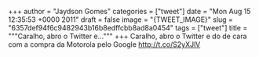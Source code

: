 
+++
author = "Jaydson Gomes"
categories = ["tweet"]
date = "Mon Aug 15 12:35:53 +0000 2011"
draft = false
image = "{TWEET_IMAGE}"
slug = "6357def94f6c9482943b16b8edffcbb8ad8a0454"
tags = ["tweet"]
title = """Caralho, abro o Twitter e..."""
+++
Caralho, abro o Twitter e do de cara com a compra da Motorola pelo Google http://t.co/S2yXJlV
